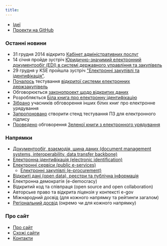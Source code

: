 ```yaml
---
title: 
---
```

* [Ідеї](ideas/ideas.html)
* [Проекти на GitHub](ideas/projects.html)

### Останні новини

* 31 грудня 2014 відкрито [Кабінет адміністративних послуг](http://kap.minjust.gov.ua/)
* 14 січня пройде зустріч [Юридично-значимий електронний документообіг (EDI) в системі державного управління та закупівель](https://www.facebook.com/events/1539913236260267/)
* 29 грудня у KSE пройшла зустріч ["Електронні закупівлі та ідентифікація"](https://www.facebook.com/events/820420791348993/).
* [Почалось](http://ppr.org.ua/23-grudnya-rozpochalos-testuvannya-sistemi-elektronnih-derzhzakupivel/) тестування [відкритої системи електронних держзакупівель](https://github.com/openprocurement)
* Обговорюється [законопроект щодо відкритих даних](http://etransformation.org.ua/2014/12/23/464/)
* Розробляється [Біла книга про електронну ідентифікацію](https://docs.google.com/document/d/1fB2gfz3iMuv8fvF07fFuOf8LlNK4ZaFu0u8BIdUU24Q/edit)
* [Зібрано](https://www.facebook.com/eGovernanceUkraine/posts/790685364318068) учасників обговорення інших білих книг про електронне урядування
* [Запропоновано](https://www.facebook.com/photo.php?fbid=761354877276166) створити стенд тестування ПЗ для електронного підпису
* [Проведено](http://e-zakon.org/greenbook/#schedule) обговорення [Зеленої книги з електронного урядування](http://e-gov.com.ua/green-book)

### Напрямки

* [Документообіг, взаємодія, шина даних (document management systems, interoperability, data transfer backbone)](edi.html)
* [Електронна ідентифікація (electronic identification)](e-identification.html)
* [Електронні сервіси (public e-services)](e-services.html)
  * [Електронні закупівлі (e-procurement)](e-procurement.html)
* [Відкриті дані (open data), реєстри та публічна інформація](open-data.html)
* Електронна демократія (e-democracy)
* Відкритий код та співпраця (open source and open collaboration)
* Авторське право та відкрита ліцензія у контексті e-gov
* Міжнародний досвід (для кожного напрямку та рейтинги загалом)
* [Регіональний досвід](municipal.html) (окремо чи для кожного напрямку)

### Про сайт

* [Про сайт](about/about.html)
* [Схожі сайти](about/links.html)
* [Контакти](about/contacts.html)
